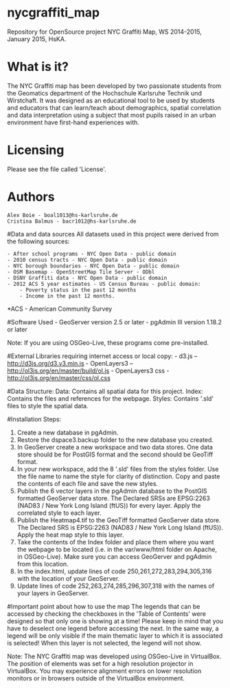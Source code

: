 # nycgraffiti_map
Repository for OpenSource project NYC Graffiti Map, WS 2014-2015, January 2015, HsKA.

# What is it?
The NYC Graffiti map has been developed by two passionate students from the Geomatics department of the Hochschule Karlsruhe Technik und Wirstchaft. It was designed as an educational tool to be used by students and educators that can learn/teach about demographics, spatial correlation and data interpretation using a subject that most pupils raised in an urban environment have first-hand experiences with.

# Licensing
Please see the file called 'License'.

# Authors
    Alex Boie - boal1013@hs-karlsruhe.de
    Cristina Balmus - bacr1012@hs-karlsruhe.de

#Data and data sources
All datasets used in this project were derived from the following sources:

    - After school programs - NYC Open Data - public domain
    - 2010 census tracts - NYC Open Data - public domain
    - NYC borough boundaries - NYC Open Data - public domain
    - OSM Basemap - OpenStreetMap Tile Server - ODbl
    - DSNY Graffiti data - NYC Open Data - public domain
    - 2012 ACS 5 year estimates - US Census Bureau - public domain:
        - Poverty status in the past 12 months
        - Income in the past 12 months.
    
*ACS - American Community Survey

#Software Used
    - GeoServer version 2.5 or later
    - pgAdmin III version 1.18.2 or later

Note: If you are using OSGeo-Live, these programs come pre-installed.

#External Libraries requiring internet access or local copy:
    - d3.js – http://d3js.org/d3.v3.min.js
    - OpenLayers3 – http://ol3js.org/en/master/build/ol.js
    - OpenLayers3  css  - http://ol3js.org/en/master/css/ol.css

#Data Structure:
    Data: Contains all spatial data for this project.
    Index: Contains the files and references for the webpage. 
    Styles: Contains '.sld' files to style the spatial data.

#Installation Steps:
1.	Create a new database in pgAdmin.
2.	Restore the dspace3.backup folder to the new database you created.
3.	In GeoServer create a new workspace and two data stores. One data store should be for PostGIS format and the second should be GeoTiff format.
4.	In your new workspace, add the 8 '.sld' files from the styles folder. Use the file name to name the style for clarity of distinction. Copy and paste the contents of each file and save the new styles.
5.	Publish the 6 vector layers in the pgAdmin database to the PostGIS formatted GeoServer data store. The Declared SRSs are EPSG:2263 (NAD83 / New York Long Island (ftUS)) for every layer. Apply the correlated style to each layer.
6.	Publish the Heatmap4.tif to the GeoTiff formatted GeoServer data store. The Declared SRS is EPSG:2263 (NAD83 / New York Long Island (ftUS)). Apply the heat map style to this layer.
7.	Take the contents of the Index folder and place them where you want the webpage to be located (i.e. in the var/www/html folder on Apache, in OSGeo-Live).  Make sure you can access GeoGerver and pgAdmin from this location. 
8.	In the index.html, update lines of code 250,261,272,283,294,305,316 with the location of your GeoServer.
9.	Update lines of code 252,263,274,285,296,307,318 with the names of your layers in GeoServer.

#Important point about how to use the map
The legends that can be accessed by checking the checkboxes in the 'Table of Contents' were designed so that only one is showing at a time! Please keep in mind that you have to deselect one legend before accessing the next. In the same way, a legend will be only visible if the main thematic layer to which it is associated is selected! When this layer is not selected, the legend will not show.
    
Note: The NYC Graffiti map was developed using OSGeo-Live in VirtualBox. The position of elements was set for a high resolution projector in VirtualBox. You may experience alignment errors on lower resolution monitors or in browsers outside of the VirtualBox environment. 


